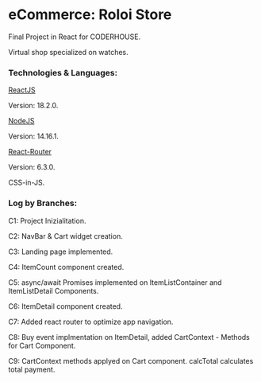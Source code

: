 <h1>eCommerce: Roloi Store</h1>
<p>Final Project in React for CODERHOUSE.</p>
<p>Virtual shop specialized on watches.</p>
<h3>Technologies & Languages:</h3>
<a href='https://es.reactjs.org/'>ReactJS</a>
<p>Version: 18.2.0.</p>
<a href='https://nodejs.org/es/'>NodeJS</a>
<p>Version: 14.16.1.</p>
<a href='https://v5.reactrouter.com/web/guides/quick-start'>React-Router</a>
<p>Version: 6.3.0.</p>
<p>CSS-in-JS.</p>
<h3>Log by Branches:</h3>
<p>C1: Project Inizialitation.</p>
<p>C2: NavBar & Cart widget creation.</p>
<p>C3: Landing page implemented.</p>
<p>C4: ItemCount component created.</p>
<p>C5: async/await Promises implemented on ItemListContainer and ItemListDetail Components.</p>
<p>C6: ItemDetail component created.</p>
<p>C7: Added react router to optimize app navigation.</p>
<p>C8: Buy event implmentation on ItemDetail, added CartContext - Methods for Cart Component.</p>
<p>C9: CartContext methods applyed on Cart component. calcTotal calculates total payment.</p>
